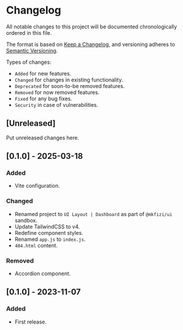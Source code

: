 # Changelog
All notable changes to this project will be documented chronologically ordered
in this file.

The format is based on [Keep a Changelog](https://keepachangelog.com/en/1.0.0/),
and versioning adheres to [Semantic Versioning](https://semver.org/spec/v2.0.0.html).

Types of changes:
* `Added` for new features.
* `Changed` for changes in existing functionality.
* `Deprecated` for soon-to-be removed features.
* `Removed` for now removed features.
* `Fixed` for any bug fixes.
* `Security` in case of vulnerabilities.

## [Unreleased]
Put unreleased changes here.

## [0.1.0] - 2025-03-18
### Added
- Vite configuration.

### Changed
- Renamed project to `UI Layout | Dashboard` as part of `@mkfizi/ui` sandbox.
- Update TailwindCSS to v4.
- Redefine component styles.
- Renamed `app.js` to `index.js`.
- `404.html` content.

### Removed
- Accordion component.

## [0.1.0] - 2023-11-07
### Added
- First release.